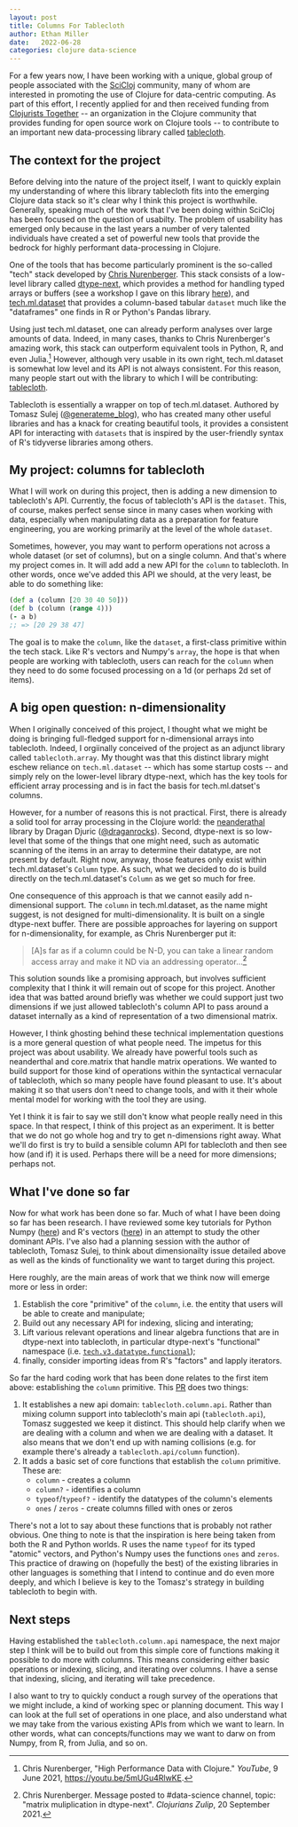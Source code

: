```yaml
---
layout: post
title: Columns For Tablecloth
author: Ethan Miller
date:   2022-06-28
categories: clojure data-science
---
```


For a few years now, I have been working with a unique, global group
of people associated with the [SciCloj](https://scicloj.github.io/)
community, many of whom are interested in promoting the use of Clojure
for data-centric computing. As part of this effort, I recently applied
for and then received funding from [Clojurists
Together](https://www.clojuriststogether.org/open-source/) -- an
organization in the Clojure community that provides funding for open
source work on Clojure tools -- to contribute to an important new
data-processing library called
[tablecloth](https://github.com/scicloj/tablecloth).

## The context for the project

Before delving into the nature of the project itself, I want to
quickly explain my understanding of where this library tablecloth fits
into the emerging Clojure data stack so it's clear why I think this
project is worthwhile. Generally, speaking much of the work that I've
been doing within SciCloj has been focused on the question of
usabilty. The problem of usability has emerged only because in the
last years a number of very talented individuals have created a set of
powerful new tools that provide the bedrock for highly performant
data-processing in Clojure.

One of the tools that has become particularly prominent is the
so-called "tech" stack developed by [Chris
Nurenberger](https://github.com/cnuernber). This stack consists of a
low-level library called
[dtype-next](https://github.com/cnuernber/dtype-next), which provides
a method for handling typed arrays or buffers (see a workshop I gave
on this library
[here](https://www.youtube.com/watch?v=5u3_k_D5KSI&t=565s&ab_channel=LondonClojurians)),
and [tech.ml.dataset](https://github.com/techascent/tech.ml.dataset)
that provides a column-based tabular `dataset` much like the
"dataframes" one finds in R or Python's Pandas library.

Using just tech.ml.dataset, one can already perform analyses over
large amounts of data. Indeed, in many cases, thanks to Chris
Nurenberger's amazing work, this stack can outperform equivalent tools
in Python, R, and even Julia.[^1] However, although very usable in its
own right, tech.ml.dataset is somewhat low level and its API is not
always consistent. For this reason, many people start out with the
library to which I will be contributing:
[tablecloth](https://github.com/scicloj/tablecloth).

Tablecloth is essentially a wrapper on top of tech.ml.dataset.
Authored by Tomasz Sulej
([@generateme_blog](https://twitter.com/generateme_blog)), who has
created many other useful libraries and has a knack for creating
beautiful tools, it provides a consistent API for interacting with
`datasets` that is inspired by the user-friendly syntax of R's
tidyverse libraries among others.

## My project: columns for tablecloth

What I will work on during this project, then is adding a new
dimension to tablecloth's API. Currently, the focus of tablecloth's
API is the `dataset`. This, of course, makes perfect sense since in
many cases when working with data, especially when manipulating data
as a preparation for feature engineering, you are working primarily at
the level of the whole `dataset`.

Sometimes, however, you may want to perform operations not across a
whole dataset (or set of columns), but on a single column. And that's
where my project comes in. It will add add a new API for the `column`
to tablecloth. In other words, once we've added this API we should, at
the very least, be able to do something like:

```clojure
(def a (column [20 30 40 50]))
(def b (column (range 4)))
(- a b)
;; => [20 29 38 47]
```

The goal is to make the `column`, like the `dataset`, a first-class
primitive within the tech stack. Like R's vectors and Numpy's `array`,
the hope is that when people are working with tablecloth, users can
reach for the `column` when they need to do some focused processing on
a 1d (or perhaps 2d set of items).

## A big open question: n-dimensionality

When I originally conceived of this project, I thought what we might
be doing is bringing full-fledged support for n-dimensional arrays
into tablecloth. Indeed, I orgiinally conceived of the project as an
adjunct library called `tablecloth.array`. My thought was that this
distinct library might eschew reliance on `tech.ml.dataset` -- which
has some startup costs -- and simply rely on the lower-level library
dtype-next, which has the key tools for efficient array processing and
is in fact the basis for tech.ml.datset's columns.

However, for a number of reasons this is not practical. First, there
is already a solid tool for array processing in the Clojure world: the
[neanderathal](https://github.com/uncomplicate/neanderthal) library by
Dragan Djuric ([@draganrocks](https://twitter.com/draganrocks)).
Second, dtype-next is so low-level that some of the things that one
might need, such as automatic scanning of the items in an array to
determine their datatype, are not present by default. Right now,
anyway, those features only exist within tech.ml.dataset's `Column`
type. As such, what we decided to do is build directly on the
tech.ml.dataset's `Column` as we get so much for free.

One consequence of this approach is that we cannot easily add
n-dimensional support. The `column` in tech.ml.dataset, as the name
might suggest, is not designed for multi-dimensionality. It is built
on a single dtype-next buffer. There are possible approaches for
layering on support for n-dimensionality, for example, as Chris
Nurenberger put it:

> [A]s far as if a column could be N-D, you can take a linear random access
> array and make it ND via an addressing operator...[^2]

This solution sounds like a promising approach, but involves
sufficient complexity that I think it will remain out of scope for
this project. Another idea that was batted around briefly was whether
we could support just two dimensions if we just allowed tablecloth's
column API to pass around a dataset internally as a kind of
representation of a two dimensional matrix.

However, I think ghosting behind these technical implementation
questions is a more general question of what people need. The impetus
for this project was about usability. We already have powerful tools
such as neanderthal and core.matrix that handle matrix operations. We
wanted to build support for those kind of operations within the
syntactical vernacular of tablecloth, which so many people have found
pleasant to use. It's about making it so that users don't need to
change tools, and with it their whole mental model for working with the
tool they are using.

Yet I think it is fair to say we still don't know what people really
need in this space. In that respect, I think of this project as an
experiment. It is better that we do not go whole hog and try to get
n-dimensions right away. What we'll do first is try to build a
sensible column API for tablecloth and then see how (and if) it is
used. Perhaps there will be a need for more dimensions; perhaps not. 

## What I've done so far

Now for what work has been done so far. Much of what I have been doing
so far has been research. I have reviewed some key tutorials for
Python Numpy
([here](https://numpy.org/doc/stable/user/quickstart.html)) and R's
vectors ([here](https://adv-r.hadley.nz/vectors-chap.html)) in an
attempt to study the other dominant APIs. I've also had a planning
session with the author of tablecloth, Tomasz Sulej, to think about
dimensionailty issue detailed above as well as the kinds of
functionality we want to target during this project.

Here roughly, are the main areas of work that we think now will emerge
more or less in order:

1. Establish the core "primitive" of the `column`, i.e. the entity
   that users will be able to create and manipulate;
2. Build out any necessary API for indexing, slicing and interating;
3. Lift various relevant operations and linear algebra functions that
   are in dtype-next into tablecloth, in particular dtype-next's
   "functional" namespace (i.e.
   [`tech.v3.datatype.functional`](https://github.com/cnuernber/dtype-next/blob/master/src/tech/v3/datatype/functional.clj)); 
4. finally, consider importing ideas from R's "factors" and lapply iterators.

So far the hard coding work that has been done relates to the first
item above: establishing the `column` primitive. This
[PR](https://github.com/scicloj/tablecloth/pull/71) does two things:

1. It establishes a new api domain: `tablecloth.column.api`. Rather
   than mixing column support into tablecloth's main api
   (`tablecloth.api`), Tomasz suggested we keep it distinct. This
   should help clarify when we are dealing with a column and when we
   are dealing with a dataset. It also means that we don't end up with
   naming collisions (e.g. for example there's already a
   `tablecloth.api/column` function).
2. It adds a basic set of core functions that establish the `column`
   primitive. These are:
   - `column` - creates a column
   - `column?` - identifies a column
   - `typeof`/`typeof?` - identify the datatypes of the column's elements
   - `ones` / `zeros` - create columns filled with ones or zeros
   
There's not a lot to say about these functions that is probably not
rather obvious. One thing to note is that the inspiration is here
being taken from both the R and Python worlds. R uses the name
`typeof` for its typed "atomic" vectors, and Python's Numpy uses the
functions `ones` and `zeros`. This practice of drawing on (hopefully
the best) of the existing libraries in other languages is something
that I intend to continue and do even more deeply, and which I believe
is key to the Tomasz's strategy in building tablecloth to begin with.

## Next steps

Having established the `tablecloth.column.api` namespace, the next
major step I think will be to build out from this simple core of
functions making it possible to do more with columns. This means
considering either basic operations or indexing, slicing, and
iterating over columns. I have a sense that indexing, slicing, and
iterating will take precedence.

I also want to try to quickly conduct a rough survey of the operations
that we might include, a kind of working spec or planning document.
This way I can look at the full set of operations in one place, and
also understand what we may take from the various existing APIs from
which we want to learn. In other words, what can concepts/functions
may we want to darw on from Numpy, from R, from Julia, and so on.

[^1]: Chris Nurenberger, "High Performance Data with Clojure."
    *YouTube*, 9 June 2021, https://youtu.be/5mUGu4RlwKE.
[^2]: Chris Nurenberger. Message posted to #data-science channel,
    topic: "matrix muliplication in dtype-next". *Clojurians Zulip*, 20
    September 2021.
  
